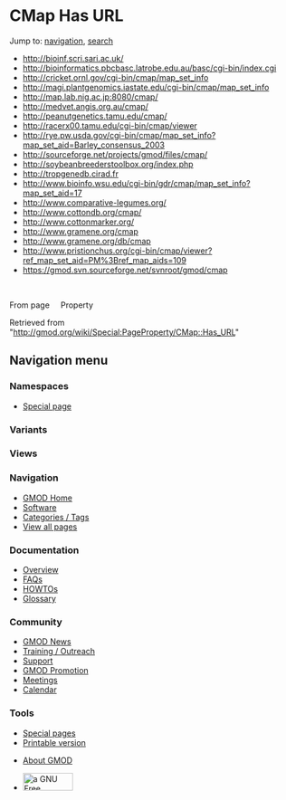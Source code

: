 <div id="mw-page-base" class="noprint">

</div>

<div id="mw-head-base" class="noprint">

</div>

<div id="content" class="mw-body" role="main">

<span id="top"></span>

<div id="mw-js-message" style="display:none;">

</div>



# <span dir="auto">CMap Has URL</span>

<div id="bodyContent">

<div id="contentSub">

</div>

<div id="jump-to-nav" class="mw-jump">

Jump to: [navigation](#mw-navigation), [search](#p-search)

</div>

<div id="mw-content-text">

  

- <a href="http://bioinf.scri.sari.ac.uk/" class="external"
  rel="nofollow">http://bioinf.scri.sari.ac.uk/</a>
- <a
  href="http://bioinformatics.pbcbasc.latrobe.edu.au/basc/cgi-bin/index.cgi"
  class="external"
  rel="nofollow">http://bioinformatics.pbcbasc.latrobe.edu.au/basc/cgi-bin/index.cgi</a>
- <a href="http://cricket.ornl.gov/cgi-bin/cmap/map_set_info"
  class="external"
  rel="nofollow">http://cricket.ornl.gov/cgi-bin/cmap/map_set_info</a>
- <a
  href="http://magi.plantgenomics.iastate.edu/cgi-bin/cmap/map_set_info"
  class="external"
  rel="nofollow">http://magi.plantgenomics.iastate.edu/cgi-bin/cmap/map_set_info</a>
- <a href="http://map.lab.nig.ac.jp:8080/cmap/" class="external"
  rel="nofollow">http://map.lab.nig.ac.jp:8080/cmap/</a>
- <a href="http://medvet.angis.org.au/cmap/" class="external"
  rel="nofollow">http://medvet.angis.org.au/cmap/</a>
- <a href="http://peanutgenetics.tamu.edu/cmap/" class="external"
  rel="nofollow">http://peanutgenetics.tamu.edu/cmap/</a>
- <a href="http://racerx00.tamu.edu/cgi-bin/cmap/viewer" class="external"
  rel="nofollow">http://racerx00.tamu.edu/cgi-bin/cmap/viewer</a>
- <a
  href="http://rye.pw.usda.gov/cgi-bin/cmap/map_set_info?map_set_aid=Barley_consensus_2003"
  class="external"
  rel="nofollow">http://rye.pw.usda.gov/cgi-bin/cmap/map_set_info?map_set_aid=Barley_consensus_2003</a>
- <a href="http://sourceforge.net/projects/gmod/files/cmap/"
  class="external"
  rel="nofollow">http://sourceforge.net/projects/gmod/files/cmap/</a>
- <a href="http://soybeanbreederstoolbox.org/index.php" class="external"
  rel="nofollow">http://soybeanbreederstoolbox.org/index.php</a>
- <a href="http://tropgenedb.cirad.fr" class="external"
  rel="nofollow">http://tropgenedb.cirad.fr</a>
- <a
  href="http://www.bioinfo.wsu.edu/cgi-bin/gdr/cmap/map_set_info?map_set_aid=17"
  class="external"
  rel="nofollow">http://www.bioinfo.wsu.edu/cgi-bin/gdr/cmap/map_set_info?map_set_aid=17</a>
- <a href="http://www.comparative-legumes.org/" class="external"
  rel="nofollow">http://www.comparative-legumes.org/</a>
- <a href="http://www.cottondb.org/cmap/" class="external"
  rel="nofollow">http://www.cottondb.org/cmap/</a>
- <a href="http://www.cottonmarker.org/" class="external"
  rel="nofollow">http://www.cottonmarker.org/</a>
- <a href="http://www.gramene.org/cmap" class="external"
  rel="nofollow">http://www.gramene.org/cmap</a>
- <a href="http://www.gramene.org/db/cmap" class="external"
  rel="nofollow">http://www.gramene.org/db/cmap</a>
- <a
  href="http://www.pristionchus.org/cgi-bin/cmap/viewer?ref_map_set_aid=PM%3Bref_map_aids=109"
  class="external"
  rel="nofollow">http://www.pristionchus.org/cgi-bin/cmap/viewer?ref_map_set_aid=PM%3Bref_map_aids=109</a>
- <a href="https://gmod.svn.sourceforge.net/svnroot/gmod/cmap"
  class="external"
  rel="nofollow">https://gmod.svn.sourceforge.net/svnroot/gmod/cmap</a>

 

From page     Property

</div>

<div class="printfooter">

Retrieved from
"<http://gmod.org/wiki/Special:PageProperty/CMap::Has_URL>"

</div>

<div id="catlinks" class="catlinks catlinks-allhidden">

</div>

<div class="visualClear">

</div>

</div>

</div>

<div id="mw-navigation">

## Navigation menu

<div id="mw-head">



<div id="left-navigation">

<div id="p-namespaces" class="vectorTabs" role="navigation"
aria-labelledby="p-namespaces-label">

### Namespaces

- <span id="ca-nstab-special">[Special
  page](/wiki/Special:PageProperty/CMap::Has_URL "This is a special page, you cannot edit the page itself")</span>

</div>

<div id="p-variants" class="vectorMenu emptyPortlet" role="navigation"
aria-labelledby="p-variants-label">

### 

### Variants[](#)

<div class="menu">

</div>

</div>

</div>

<div id="right-navigation">

<div id="p-views" class="vectorTabs emptyPortlet" role="navigation"
aria-labelledby="p-views-label">

### Views

</div>



</div>



</div>

</div>

</div>

<div id="mw-panel">

<div id="p-logo" role="banner">

<a href="/wiki/Main_Page"
style="background-image: url(http://gmod.org/images/GMOD-cogs.png);"
title="Visit the main page"></a>

</div>

<div id="p-Navigation" class="portal" role="navigation"
aria-labelledby="p-Navigation-label">

### Navigation

<div class="body">

- <span id="n-GMOD-Home">[GMOD Home](/wiki/Main_Page)</span>
- <span id="n-Software">[Software](/wiki/GMOD_Components)</span>
- <span id="n-Categories-.2F-Tags">[Categories /
  Tags](/wiki/Categories)</span>
- <span id="n-View-all-pages">[View all
  pages](/wiki/Special:AllPages)</span>

</div>

</div>

<div id="p-Documentation" class="portal" role="navigation"
aria-labelledby="p-Documentation-label">

### Documentation

<div class="body">

- <span id="n-Overview">[Overview](/wiki/Overview)</span>
- <span id="n-FAQs">[FAQs](/wiki/Category:FAQ)</span>
- <span id="n-HOWTOs">[HOWTOs](/wiki/Category:HOWTO)</span>
- <span id="n-Glossary">[Glossary](/wiki/Glossary)</span>

</div>

</div>

<div id="p-Community" class="portal" role="navigation"
aria-labelledby="p-Community-label">

### Community

<div class="body">

- <span id="n-GMOD-News">[GMOD News](/wiki/GMOD_News)</span>
- <span id="n-Training-.2F-Outreach">[Training /
  Outreach](/wiki/Training_and_Outreach)</span>
- <span id="n-Support">[Support](/wiki/Support)</span>
- <span id="n-GMOD-Promotion">[GMOD
  Promotion](/wiki/GMOD_Promotion)</span>
- <span id="n-Meetings">[Meetings](/wiki/Meetings)</span>
- <span id="n-Calendar">[Calendar](/wiki/Calendar)</span>

</div>

</div>

<div id="p-tb" class="portal" role="navigation"
aria-labelledby="p-tb-label">

### Tools

<div class="body">

- <span id="t-specialpages"><a href="/wiki/Special:SpecialPages" accesskey="q"
  title="A list of all special pages [q]">Special pages</a></span>
- <span id="t-print"><a
  href="/mediawiki/index.php?title=Special:PageProperty/CMap::Has_URL&amp;printable=yes"
  rel="alternate" accesskey="p"
  title="Printable version of this page [p]">Printable version</a></span>

</div>

</div>

</div>

</div>

<div id="footer" role="contentinfo">

- <span id="footer-places-about">[About
  GMOD](/wiki/GMOD:About "GMOD:About")</span>

<!-- -->

- <span id="footer-copyrightico">[<img src="http://www.gnu.org/graphics/gfdl-logo-small.png" width="88"
  height="31" alt="a GNU Free Documentation License" />](http://www.gnu.org/licenses/fdl-1.3.html)</span>




</div>
